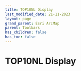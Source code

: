 ```yaml
---
title: TOP10NL Display
last_modified_date: 21-11-2023
layout: page
grand_parent: Esri ArcMap
parent: Toolbars
has_children: false
has_toc: false
---
```


TOP10NL Display
===============
